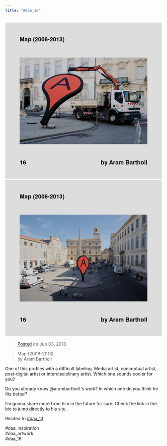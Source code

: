```yaml
---
title: "#daa_16"
---
```

<div class="gallery">
    <div class="gallery-row">
        <img src="../assets/201806032128-1.jpg">
        <img src="../assets/201806032128-2.jpg">
    </div>
</div>

>[Posted](202106221357) on Jun 03, 2018

>Map (2006-2013)  
>by Aram Bartholl

One of this profiles with a difficult labeling. Media artist, conceptual artist, post-digital artist or interdisciplinary artist. Which one sounds cooler for you?

Do you already know @arambartholl ’s work? In which one do you think he fits better?

I’m gonna share more from him in the future for sure. Check the link in the bio to jump directly to his site.

Related to [#daa_13](201805302115)

#daa_inspiration  
#daa_artwork  
#daa_16